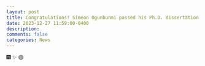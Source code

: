```yaml
---
layout: post
title: Congratulations! Simeon Ogunbunmi passed his Ph.D. dissertation defense! 
date: 2023-12-27 11:59:00-0400
description: 
comments: false
categories: News
---
```

 :fireworks: :sparkles: :smile: 

 
